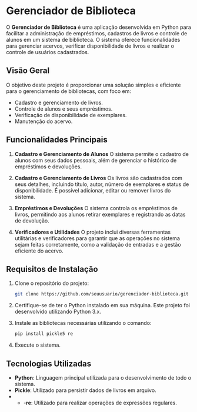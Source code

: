# Gerenciador de Biblioteca

O **Gerenciador de Biblioteca** é uma aplicação desenvolvida em Python para facilitar a administração de empréstimos, cadastros de livros e controle de alunos em um sistema de biblioteca. O sistema oferece funcionalidades para gerenciar acervos, verificar disponibilidade de livros e realizar o controle de usuários cadastrados.

## Visão Geral

O objetivo deste projeto é proporcionar uma solução simples e eficiente para o gerenciamento de bibliotecas, com foco em:

- Cadastro e gerenciamento de livros.
- Controle de alunos e seus empréstimos.
- Verificação de disponibilidade de exemplares.
- Manutenção do acervo.

## Funcionalidades Principais

1. **Cadastro e Gerenciamento de Alunos**
   O sistema permite o cadastro de alunos com seus dados pessoais, além de gerenciar o histórico de empréstimos e devoluções.

2. **Cadastro e Gerenciamento de Livros**
   Os livros são cadastrados com seus detalhes, incluindo título, autor, número de exemplares e status de disponibilidade. É possível adicionar, editar ou remover livros do sistema.

3. **Empréstimos e Devoluções**
   O sistema controla os empréstimos de livros, permitindo aos alunos retirar exemplares e registrando as datas de devolução.

4. **Verificadores e Utilidades**
   O projeto inclui diversas ferramentas utilitárias e verificadores para garantir que as operações no sistema sejam feitas corretamente, como a validação de entradas e a gestão eficiente do acervo.

## Requisitos de Instalação

1. Clone o repositório do projeto:
   ```bash
   git clone https://github.com/seuusuario/gerenciador-biblioteca.git
   ```

2. Certifique-se de ter o Python instalado em sua máquina. Este projeto foi desenvolvido utilizando Python 3.x.

3. Instale as bibliotecas necessárias utilizando o comando:
   ```bash
   pip install pickle5 re
   ```

4. Execute o sistema.

## Tecnologias Utilizadas

- **Python**: Linguagem principal utilizada para o desenvolvimento de todo o sistema.
- **Pickle**: Utilizado para persistir dados de livros em arquivo.
- - -**re**: Utilizado para realizar operações de expressões regulares.
